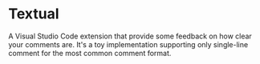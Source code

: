 # Textual

A Visual Studio Code extension that provide some feedback on how clear your comments are.
It's a toy implementation supporting only single-line comment for the most common comment format.
